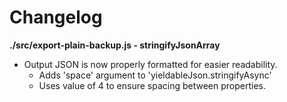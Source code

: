 # Changelog

**./src/export-plain-backup.js - stringifyJsonArray**
* Output JSON is now properly formatted for easier readability.
	* Adds 'space' argument to 'yieldableJson.stringifyAsync'
	* Uses value of 4 to ensure spacing between properties.
